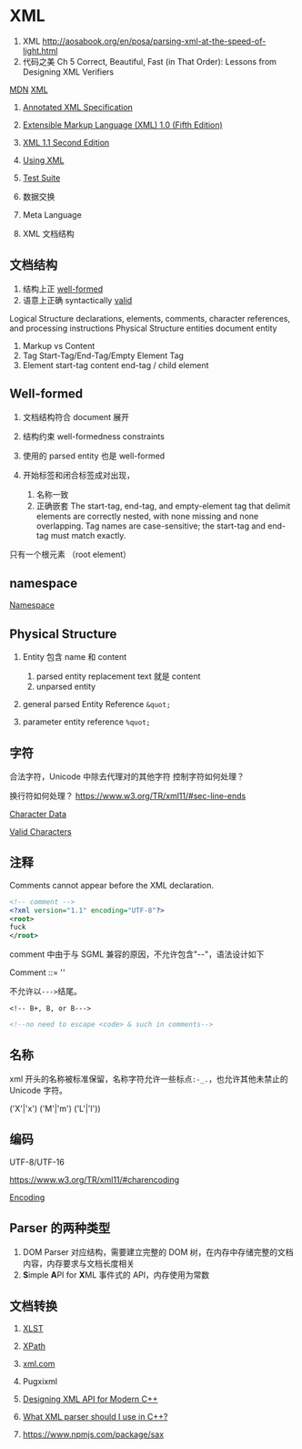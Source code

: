 # XML

1. XML http://aosabook.org/en/posa/parsing-xml-at-the-speed-of-light.html
1. 代码之美 Ch 5 Correct, Beautiful, Fast (in That Order): Lessons from Designing XML Verifiers

[MDN](https://developer.mozilla.org/en-US/docs/Web/XML/XML_introduction)
[XML](https://web.archive.org/web/20151016053704/http://wam.inrialpes.fr/courses/PG-MoSIG12/xml.pdf)

1. [Annotated XML Specification](https://www.xml.com/axml/axml.html)
1. [Extensible Markup Language (XML) 1.0 (Fifth Edition)](https://www.w3.org/TR/REC-xml/)
1. [XML 1.1 Second Edition](https://www.w3.org/TR/xml11/)

1. [Using XML](https://alistapart.com/article/usingxml/)
1. [Test Suite](https://www.w3.org/XML/Test/)

1. 数据交换
1. Meta Language

1. XML 文档结构

## 文档结构

1. 结构上正 [well-formed](https://www.w3.org/TR/xml11/#dt-wellformed)
1. 语意上正确 syntactically [valid](https://www.w3.org/TR/xml11/#dt-valid)

Logical Structure declarations, elements, comments, character references, and processing instructions
Physical Structure entities document entity

1. Markup vs Content
1. Tag Start-Tag/End-Tag/Empty Element Tag
1. Element start-tag content end-tag / child element

## Well-formed

1. 文档结构符合 document 展开
1. 结构约束 well-formedness constraints
1. 使用的 parsed entity 也是 well-formed

1. 开始标签和闭合标签成对出现，
   1. 名称一致
   1. 正确嵌套
      The start-tag, end-tag, and empty-element tag that delimit elements are correctly nested, with none missing and none overlapping.
      Tag names are case-sensitive; the start-tag and end-tag must match exactly.

只有一个根元素 （root element）

## namespace

[Namespace](https://developer.mozilla.org/en-US/docs/Web/SVG/Namespaces_Crash_Course)

## Physical Structure

1. Entity 包含 name 和 content

   1. parsed entity replacement text 就是 content
   1. unparsed entity

1. general parsed Entity Reference `&quot;`
1. parameter entity reference `%quot;`

## 字符

合法字符，Unicode 中除去代理对的其他字符
控制字符如何处理？

换行符如何处理？ https://www.w3.org/TR/xml11/#sec-line-ends

[Character Data](https://www.w3.org/TR/xml11/#dt-chardata)

[Valid Characters](https://en.wikipedia.org/wiki/Valid_characters_in_XML)

## 注释

Comments cannot appear before the XML declaration.

```xml
<!-- comment -->
<?xml version="1.1" encoding="UTF-8"?>
<root>
fuck
</root>
```

comment 中由于与 SGML 兼容的原因，不允许包含"--"，语法设计如下

Comment ::= '<!--' ((Char - '-') | ('-' (Char - '-')))* '-->'

不允许以`--->`结尾。

```
<!-- B+, B, or B--->
```

```xml
<!--no need to escape <code> & such in comments-->
```

## 名称

xml 开头的名称被标准保留，名称字符允许一些标点`:-_.`，也允许其他未禁止的 Unicode 字符。

('X'|'x') ('M'|'m') ('L'|'l'))

## 编码

UTF-8/UTF-16

https://www.w3.org/TR/xml11/#charencoding

[Encoding](https://www.w3.org/TR/xml11/#sec-guessing)

## Parser 的两种类型

1. DOM Parser 对应结构，需要建立完整的 DOM 树，在内存中存储完整的文档内容，内存要求与文档长度相关
1. **S**imple **A**PI for **X**ML 事件式的 API，内存使用为常数

## 文档转换

1. [XLST](https://developer.mozilla.org/en-US/docs/Web/XSLT)
1. [XPath](https://developer.mozilla.org/en-US/docs/Web/XPath)

1. [xml.com](https://www.xml.com/)
1. Pugxixml
1. [Designing XML API for Modern C++](https://www.youtube.com/watch?v=AuamDUrG5ZU)
1. [What XML parser should I use in C++?](https://stackoverflow.com/questions/9387610/what-xml-parser-should-i-use-in-c/9387612#9387612)
1. https://www.npmjs.com/package/sax
